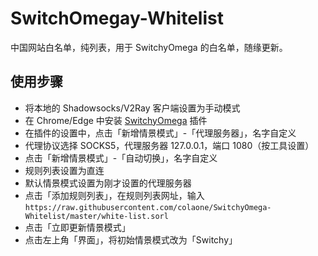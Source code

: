 # SwitchOmegay-Whitelist
中国网站白名单，纯列表，用于 SwitchyOmega 的白名单，随缘更新。

## 使用步骤
* 将本地的 Shadowsocks/V2Ray 客户端设置为手动模式
* 在 Chrome/Edge 中安装 [SwitchyOmega](https://chrome.google.com/webstore/detail/proxy-switchyomega/padekgcemlokbadohgkifijomclgjgif) 插件
* 在插件的设置中，点击「新增情景模式」-「代理服务器」，名字自定义
* 代理协议选择 SOCKS5，代理服务器 127.0.0.1，端口 1080（按工具设置）
* 点击「新增情景模式」-「自动切换」，名字自定义
* 规则列表设置为直连
* 默认情景模式设置为刚才设置的代理服务器
* 点击「添加规则列表」，在规则列表网址，输入
``
https://raw.githubusercontent.com/colaone/SwitchyOmega-Whitelist/master/white-list.sorl
``
* 点击「立即更新情景模式」
* 点击左上角「界面」，将初始情景模式改为「Switchy」
